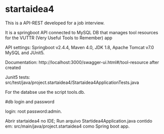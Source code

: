 # startaidea4
This is a API-REST developed for a job interview.

It is a springboot API connected to MySQL DB that manages tool resources for the VUTTR (Very Useful Tools to Remember) app

API settings: Springboot v2.4.4, Maven 4.0, JDK 1.8, Apache Tomcat v7.0 MySQL and JUnit5.

Documentation: http://localhost:3000/swagger-ui.html#/tool-resource after created

Junit5 tests:
src/test/java/project.startaidea4/Startaidea4ApplicationTests.java

For the databse use the script tools.db.

#db login and password 

login: root
password:admin.

Abrir startaidea4 no IDE;
Run arquivo Startidea4Application.java contido em: src/main/java/project.startaidea4 como Spring boot app. 





